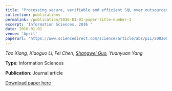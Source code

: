 ```yaml
---
title: "Processing secure, verifiable and efficient SQL over outsourced database"
collection: publications
permalink: /publication/2016-01-01-paper-title-number-1
excerpt: 'Information Sciences, 2016 '
date: 2016-01-01
venue: 'April'
paperurl: 'https://www.sciencedirect.com/science/article/abs/pii/S002002551630072X?via%3Dihub'
---
```

*Tao Xiang, Xiaoguo Li, Fei Chen, <u>Shangwei Guo</u>, Yuanyuan Yang*

**Type**:		Information Sciences

**Publication**:		Journal article

[Download paper here](http://academicpages.github.io/files/paper1.pdf)

